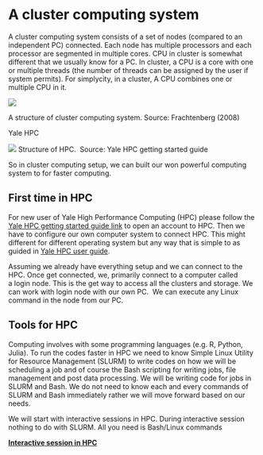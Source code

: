 # A cluster computing system
A cluster computing system consists of a set of nodes (compared to an independent PC) connected. Each node has multiple processors and each processor are segmented in multiple cores. CPU in cluster is somewhat different that we usually know for a PC. In cluster, a CPU is a core with one or multiple threads (the number of threads can be assigned by the user if system permits). For simplycity, in a cluster, A CPU combines one or multiple CPU in it.

![](https://github.com/fcrawford/handbook/blob/master/HPC/Images/nodes.png)

A structure of cluster computing system. Source: Frachtenberg (2008)

Yale HPC

![](https://github.com/fcrawford/handbook/blob/master/HPC/Images/cluster.png)
Structure of HPC.  Source: Yale HPC getting started guide

So in cluster computing setup, we can built our won powerful computing system to for faster computing.

## First time in HPC

For new user of Yale High Performance Computing (HPC) please follow the [Yale HPC getting started guide link](https://research.computing.yale.edu/support/hpc/getting-started) to open an account to HPC. Then we have to configure our own computer system to connect HPC. This might different for different operating system but any way that is simple to as guided in [Yale HPC user guide](https://research.computing.yale.edu/support/hpc/user-guide).

Assuming we already have everything setup and we can connect to the HPC. Once get connected, we, primarily connect to a computer called a login node. This is the get way to access all the clusters and storage. We can work with login node with our own PC.  We can execute any Linux command in the node from our PC.

## Tools for HPC

Computing involves with some programming languages (e.g. R, Python, Julia). To run the codes faster in HPC we need to know Simple Linux Utility for Resource Management (SLURM) to write codes on how we will be scheduling a job and of course the Bash scripting for writing jobs, file management and post data processing. We will be writing code for jobs in SLURM and Bash. We do not need to know each and every commands of SLURM and Bash immediately rather we will move forward based on our needs.

We will start with interactive sessions in HPC. During interactive session nothing to do with SLURM. All you need is Bash/Linux commands

[**Interactive session in HPC**](https://github.com/fcrawford/handbook/blob/master/HPC/interactive.md)
